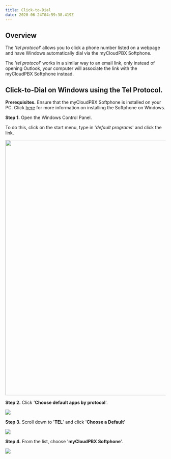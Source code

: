 ```yaml
---
title: Click-to-Dial
date: 2020-06-24T04:59:38.419Z
---
```

## Overview

The '*tel protocol*' allows you to click a phone number listed on a webpage and have Windows automatically dial via the myCloudPBX Softphone.

The '*tel protocol*' works in a similar way to an email link, only instead of opening Outlook, your computer will associate the link with the myCloudPBX Softphone instead.

## Click-to-Dial on Windows using the Tel Protocol.

**Prerequisites.** Ensure that the myCloudPBX Softphone is installed on your PC.
Click [here](https://kb.mycloudpbx.com.au/guides/mycloudpbx/softphone-guides.html#windows-guides) for more information on installing the Softphone on Windows.

**Step 1.** Open the Windows Control Panel.

To do this, click on the start menu, type in '*default programs*' and click the link.

<img style="width: 800px; height: auto;" src="/images/teluri11.png">


**Step 2.** Click '**Choose default apps by protocol**'.

![](/images/teluri4.jpg)

**Step 3.** Scroll down to '**TEL**' and click '**Choose a Default**'

![](/images/teluri5.jpg)

**Step 4.** From the list, choose '**myCloudPBX Softphone**'.

![](/images/teluri6.jpg)